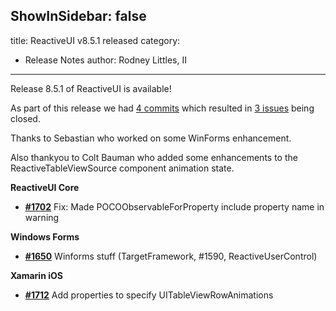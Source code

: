 ShowInSidebar: false
---
title: ReactiveUI v8.5.1 released
category: 
  - Release Notes
author: Rodney Littles, II
---

Release 8.5.1 of ReactiveUI is available!

As part of this release we had [4 commits](https://github.com/ReactiveUI/ReactiveUI/compare/8.4.4...8.5.1) which resulted in [3 issues](https://github.com/reactiveui/ReactiveUI/issues?milestone=13&state=closed) being closed.

Thanks to Sebastian who worked on some WinForms enhancement.

Also thankyou to Colt Bauman who added some enhancements to the ReactiveTableViewSource component animation state.

__ReactiveUI Core__

- [__#1702__](https://github.com/reactiveui/ReactiveUI/pull/1702) Fix: Made POCOObservableForProperty include property name in warning

__Windows Forms__

- [__#1650__](https://github.com/reactiveui/ReactiveUI/pull/1650) Winforms stuff (TargetFramework, #1590, ReactiveUserControl)

__Xamarin iOS__

- [__#1712__](https://github.com/reactiveui/ReactiveUI/pull/1712) Add properties to specify UITableViewRowAnimations
